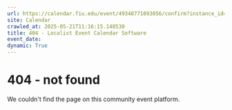 ```yaml
---
url: https://calendar.fiu.edu/event/49348771093056/confirm?instance_id=49348840030589&return=https%3A%2F%2Fcalendar.fiu.edu%2Fmarc
site: Calendar
crawled_at: 2025-05-21T11:16:15.148530
title: 404 - Localist Event Calendar Software
event_date: 
dynamic: True
---
```


# 404 - not found
We couldn't find the page on this community event platform.
